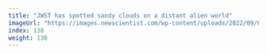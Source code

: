 ```yaml
---
title: "JWST has spotted sandy clouds on a distant alien world"
imageUrl: "https://images.newscientist.com/wp-content/uploads/2022/09/02155357/SEI_122370897.jpg?width=600"
index: 138
weight: 138
---
```


